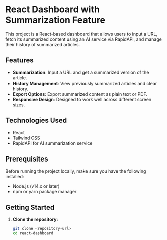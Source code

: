 # React Dashboard with Summarization Feature

This project is a React-based dashboard that allows users to input a URL, fetch its summarized content using an AI service via RapidAPI, and manage their history of summarized articles.

## Features

- **Summarization**: Input a URL and get a summarized version of the article.
- **History Management**: View previously summarized articles and clear history.
- **Export Options**: Export summarized content as plain text or PDF.
- **Responsive Design**: Designed to work well across different screen sizes.

## Technologies Used

- React
- Tailwind CSS
- RapidAPI for AI summarization service

## Prerequisites

Before running the project locally, make sure you have the following installed:

- Node.js (v14.x or later)
- npm or yarn package manager

## Getting Started

1. **Clone the repository:**

   ```bash
   git clone <repository-url>
   cd react-dashboard
